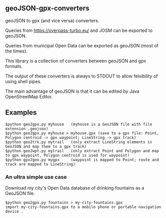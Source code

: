 ## geoJSON-gpx-converters
geoJSON to gpx (and vice versa) converters.

Queries from https://overpass-turbo.eu/  and JOSM can be exported to geoJSON.

Queries from municipal Open Data can be exported as geoJSON (most of the times).

This library is a collection of converters between geoJSON and gpx formats.

The output of these converters is always to STDOUT to allow felxibility of using shell pipes.

The main advantage of geoJSON is that it can be edited by Java OpenStreetMap Editor.

## Examples
```
$python geo2gpx.py myhouse   (myhouse is a GeoJSON file with file extension .geojson)
$python geo2gpx.py myhouse > myhouse.gpx (save to a gpx file: Point, Polygon centroid -> gpx waypoint; LineString -> gpx track)
$python geo2trk.py mytrail   (only extract LineString elements in GeoJSON and map them to a gpx track)
$python geo2wpt.py mytrail   (only extract Point and Polygon and map to gpx waypoint, Polygon centroid is used for waypoint)
$python gpx2geo.py mygpx     (waypoint is mapped to Point; route and track are mapped to LineString)
```
### An ultra simple use case
Download my city's Open Data database of drinking fountains as a GeoJSON file.
```
$python geo2gpx.py fountains > my-city-fountains.gpx
import my-city-fountains.gpx to a mobile phone or portable navigation device .
```
